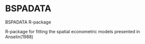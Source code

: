 # BSPADATA
BSPADATA R-package

R-package for fitting the spatial econometric models presented in Anselin(1988)
